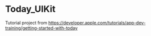 # Today_UIKit
Tutorial project from https://developer.apple.com/tutorials/app-dev-training/getting-started-with-today
